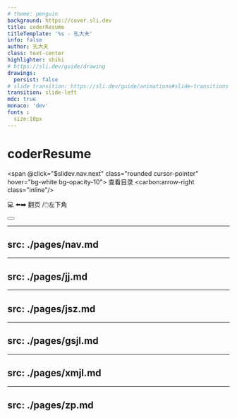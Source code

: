 ```yaml
---
# theme: penguin 
background: https://cover.sli.dev
title: coderResume
titleTemplate: '%s - 孔大夫'
info: false
author: 孔大夫
class: text-center
highlighter: shiki
# https://sli.dev/guide/drawing
drawings:
  persist: false
# slide transition: https://sli.dev/guide/animations#slide-transitions
transition: slide-left 
mdc: true
monaco: 'dev'
fonts :
  size:10px
---
```


# coderResume

  <span @click="$slidev.nav.next" class="rounded cursor-pointer" hover="bg-white bg-opacity-10">
    查看目录  <carbon:arrow-right class="inline"/> 
  </span>

 
<span>💻 ⬅️➡️ 翻页 /🖱️左下角</span>

<div class="abs-br m-6 flex gap-2">
  <button @click="$slidev.nav.openInEditor()" title="Open in Editor" class="text-xl slidev-icon-btn opacity-50 !border-none !hover:text-white">
    <carbon:edit />
  </button>
  <a href="https://github.com/kongdf" target="_blank" alt="GitHub" title="打开GitHub"
    class="text-xl slidev-icon-btn opacity-50 !border-none !hover:text-white">
    <carbon-logo-github />
  </a>
</div> 
 
---
 src: ./pages/nav.md
---

---
src: ./pages/jj.md
---

---
src: ./pages/jsz.md
---
 
---
src: ./pages/gsjl.md
---

---
src: ./pages/xmjl.md
---

---
src: ./pages/zp.md
---



